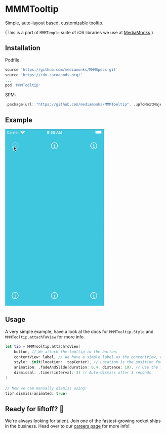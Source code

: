 # MMMTooltip

Simple, auto-layout based, customizable tooltip.

(This is a part of `MMMTemple` suite of iOS libraries we use at [MediaMonks](https://www.mediamonks.com/).)

## Installation

Podfile:

```ruby
source 'https://github.com/mediamonks/MMMSpecs.git'
source 'https://cdn.cocoapods.org/'
...
pod 'MMMTooltip'
```

SPM:

```swift
.package(url: "https://github.com/mediamonks/MMMTooltip", .upToNextMajor(from: "0.1.0"))
```

## Example

![MMMTooltip](https://github.com/mediamonks/MMMTooltip/raw/main/Example.gif)

## Usage

A very simple example, have a look at the docs for `MMMTooltip.Style` and
`MMMTooltip.attachToView` for more info.

```swift
let tip = MMMTooltip.attachToView(
	button, // We attach the tooltip to the button.
	contentView: label, // We have a simple label as the contentView, can be any UIView.
	style: .init(location: .topCenter), // Location is the position for the arrow.
	animation: .fadeAndSlide(duration: 0.4, distance: 10), // Use the fadeAndSlide animation.
	dismissal: .timer(interval: 3) // Auto-dismiss after 3 seconds.
)

// Now we can manually dismiss using:
tip?.dismiss(animated: true)
```

## Ready for liftoff? 🚀

We're always looking for talent. Join one of the fastest-growing rocket ships in
the business. Head over to our [careers page](https://media.monks.com/careers)
for more info!
